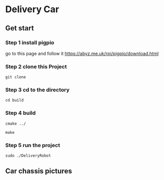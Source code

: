 # Delivery Car

## Get start
### Step 1 install pigpio
go to this page and follow it
https://abyz.me.uk/rpi/pigpio/download.html
### Step 2 clone this Project
```
git clone 
```
### Step 3 cd to the directory
```
cd build
```
### Step 4 build
```
cmake ../
```
```
make
```
### Step 5 run the project
```
sudo ./DeliveryRobot
```

## Car chassis pictures




